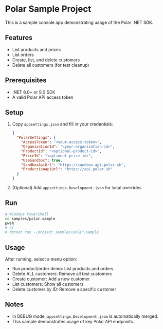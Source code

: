 # Polar Sample Project

This is a sample console app demonstrating usage of the Polar .NET SDK.

## Features
- List products and prices
- List orders
- Create, list, and delete customers
- Delete all customers (for test cleanup)

## Prerequisites
- .NET 8.0+ or 9.0 SDK
- A valid Polar API access token

## Setup
1. Copy `appsettings.json` and fill in your credentials:
   ```json
   {
     "PolarSettings": {
       "AccessToken": "<your-access-token>",
       "OrganizationId": "<your-organization-id>",
       "ProductId": "<optional-product-id>",
       "PriceId": "<optional-price-id>",
       "UseSandbox": true,
       "SandboxApiUrl": "https://sandbox-api.polar.sh",
       "ProductionApiUrl": "https://api.polar.sh"
     }
   }
   ```
2. (Optional) Add `appsettings.Development.json` for local overrides.

## Run
```sh
# Windows PowerShell
cd samples/polar.sample
pwsh
# or
# dotnet run --project samples/polar.sample
```

## Usage
After running, select a menu option:
- Run product/order demo: List products and orders
- Delete ALL customers: Remove all test customers
- Create customer: Add a new customer
- List customers: Show all customers
- Delete customer by ID: Remove a specific customer

## Notes
- In DEBUG mode, `appsettings.Development.json` is automatically merged.
- This sample demonstrates usage of key Polar API endpoints.
